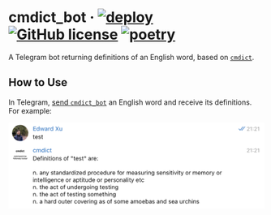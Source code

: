 # cmdict_bot &middot; [![deploy](https://github.com/pasty-dev/cmdict_bot/actions/workflows/deploy.yml/badge.svg)](https://github.com/pasty-dev/cmdict_bot/actions/workflows/deploy.yml) [![GitHub license](https://img.shields.io/badge/license-GPLv3-blue.svg)](https://github.com/pasty-dev/cmdict_bot/blob/main/LICENSE) [![poetry](https://img.shields.io/badge/PyPM-poetry-5975aa)](https://python-poetry.org)

A Telegram bot returning definitions of an English word, based on [`cmdict`](https://github.com/pasty-dev/cmdict).

## How to Use

In Telegram, [send `cmdict_bot`](https://t.me/cmdict_bot) an English word and receive its definitions. For example:

<p align="center">
  <img width="600" src="img/light-demo.png">
</p>
